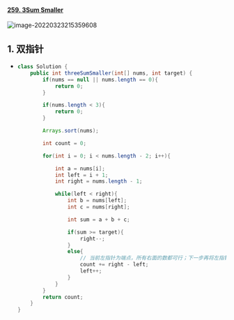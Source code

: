 #### [259. 3Sum Smaller](https://leetcode-cn.com/problems/3sum-smaller/)

![image-20220323215359608](https://raw.githubusercontent.com/TWDH/Leetcode-From-Zero/pictures/img/image-20220323215359608.png)

## 1. 双指针

- ```java
  class Solution {
      public int threeSumSmaller(int[] nums, int target) {
          if(nums == null || nums.length == 0){
              return 0;
          }
  
          if(nums.length < 3){
              return 0;
          }
  
          Arrays.sort(nums);
  
          int count = 0;
  
          for(int i = 0; i < nums.length - 2; i++){
  
              int a = nums[i];
              int left = i + 1;
              int right = nums.length - 1;
  
              while(left < right){
                  int b = nums[left];
                  int c = nums[right];
  
                  int sum = a + b + c;
  
                  if(sum >= target){
                      right--;
                  }
                  else{
                      // 当前左指针为端点，所有右面的数都可行；下一步再将左指针右移判断下一组
                      count += right - left;
                      left++;
                  }
              }
          }
          return count;
      }
  }
  ```

